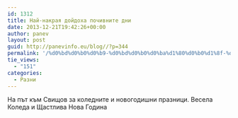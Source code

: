 ```yaml
---
id: 1312
title: Най-накрая дойдоха почивните дни
date: 2013-12-21T19:42:26+00:00
author: panev
layout: post
guid: http://panevinfo.eu/blog//?p=344
permalink: '/%d0%bd%d0%b0%d0%b9-%d0%bd%d0%b0%d0%ba%d1%80%d0%b0%d1%8f-%d0%b4%d0%be%d0%b9%d0%b4%d0%be%d1%85%d0%b0-%d0%bf%d0%be%d1%87%d0%b8%d0%b2%d0%bd%d0%b8%d1%82%d0%b5-%d0%b4%d0%bd%d0%b8.html'
tie_views:
  - "151"
categories:
  - Разни
---
```

На път към Свищов за коледните и новогодишни празници. Весела Коледа и Щастлива Нова Година
